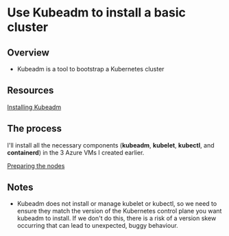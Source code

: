 # Use Kubeadm to install a basic cluster

## Overview

- Kubeadm is a tool to bootstrap a Kubernetes cluster

## Resources

[Installing Kubeadm](https://kubernetes.io/docs/setup/production-environment/tools/kubeadm/install-kubeadm/)

## The process

I'll install all the necessary components (**kubeadm**, **kubelet**, **kubectl**, and **containerd**) in the 3 Azure VMs I created earlier.

[Preparing the nodes](/other_files/Kubeadm_install.sh)

## Notes

- Kubeadm does not install or manage kubelet or kubectl, so we need to ensure they match the version of the Kubernetes control plane you want kubeadm to install. If we don't do this, there is a risk of a version skew occurring that can lead to unexpected, buggy behaviour.
